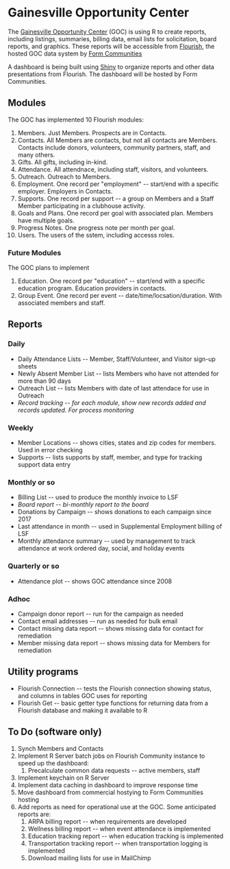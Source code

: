 # Gainesville Opportunity Center

The [Gainesville Opportunity Center](https://goclubhouse.org) (GOC) is using R to create reports, including listings,
summaries, billing data, email lists for solicitation, board reports, and graphics.  These reports will be accessible from [Flourish](https://clubhousedata.org/), the hosted GOC data system by [Form Communities](https://formcommunities.org/)

A dashboard is being built using [Shiny](https://shiny.rstudio.com/) to organize reports and other data presentations from Flourish.  The dashboard will be hosted by Form Communities.

## Modules

The GOC has implemented 10 Flourish modules:

1. Members. Just Members.  Prospects are in Contacts.
1. Contacts. All Members are contacts, but not all contacts are Members.  Contacts include donors, volunteers, community partners, staff, and many others.
1. Gifts. All gifts, including in-kind.
1. Attendance.  All attendnace, including staff, visitors, and volunteers.
1. Outreach.  Outreach to Members.
1. Employment.  One record per "employment" -- start/end with a specific employer.  Employers in Contacts.
1. Supports.  One record per support -- a group on Members and a Staff Member participating in a clubhouse activity.
1. Goals and Plans.  One record per goal with associated plan.  Members have multiple goals.
1. Progress Notes.  One progress note per month per goal.
1. Users.  The users of the sstem, including accesss roles.

### Future Modules

The GOC plans to implement

1. Education.  One record per "education" -- start/end with a specific education program.  Education providers in contacts.
1. Group Event.  One record per event -- date/time/locsation/duration.  With associated members and staff.

## Reports

### Daily

* Daily Attendance Lists -- Member, Staff/Volunteer, and Visitor sign-up sheets
* Newly Absent Member List -- lists Members who have not attended for more than 90 days
* Outreach List -- lists Members with date of last attendace for use in Outreach
* *Record tracking -- for each module, show new records added and records updated. For process monitoring*

### Weekly

* Member Locations -- shows cities, states and zip codes for members.  Used in error checking
* Supports -- lists supports by staff, member, and type for tracking support data entry

### Monthly or so

* Billing List -- used to produce the monthly invoice to LSF
* *Board report -- bi-monthly report to the board*
* Donations by Campaign -- shows donations to each campaign since 2017
* Last attendance in month -- used in Supplemental Employment billing of LSF
* Monthly attendance summary -- used by management to track attendance at work ordered day, social, and holiday events


### Quarterly or so

* Attendance plot -- shows GOC attendance since 2008

### Adhoc

* Campaign donor report -- run for the campaign as needed
* Contact email addresses -- run as needed for bulk email
* Contact missing data report -- shows missing data for contact for remediation
* Member missing data report -- shows missing data for Members for remediation


## Utility programs

* Flourish Connection -- tests the Flourish connection showing status, and columns in tables GOC uses for reporting
* Flourish Get -- basic getter type functions for returning data from a Flourish database and making it available to R

## To Do (software only)

1. Synch Members and Contacts
1. Implement R Server batch jobs on Flourish Community instance to speed up the dashboard:
    1. Precalculate common data requests -- active members, staff
1. Implement keychain on R Server
1. Implement data caching in dashboard to improve response time
1. Move dashboard from commercial hostying to Form Communities hosting
1. Add reports as need for operational use at the GOC.  Some anticipated reports are:
    1. ARPA billing report -- when requirements are developed
    1. Wellness billing report -- when event attendance is implemented
    1. Education tracking report -- when education tracking is implemented
    1. Transportation tracking report -- when transportation logging is implemented
    1. Download mailing lists for use in MailChimp

